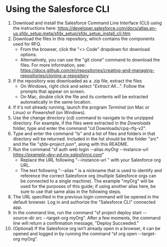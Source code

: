 # Using the Salesforce CLI

1. Download and install the Salesforce Command Line Interface (CLI) using the instructions here: https://developer.salesforce.com/docs/atlas.en-us.sfdx_setup.meta/sfdx_setup/sfdx_setup_install_cli.htm
2. Download the files in this repository, which contains the components used for RFQ.
   - From the browser, click the "<> Code" dropdown for download options.
   - Alternatively, you can use the "git clone" command to download the files. For more information, see: https://docs.github.com/en/repositories/creating-and-managing-repositories/cloning-a-repository
3. If the repository was downloaded as a .zip file, extract the files
   - On Windows, right click and select "*Extract All...*". Follow the prompts that appear on screen.
   - On Mac, double click the file and its contents will be extracted automatically in the same location.
4. If it's not already running, launch the program *Terminal* (on Mac or Linux) or *Powershell* (on Windows).
5. Use the change directory (cd) command to navigate to the unzipped directory. For example, if the files were extracted in the *Downloads* folder, type and enter the command "cd Downloads/cpq-rfq-v2".
6. Type and enter the command "ls" and a list of files and folders in that directory will be returned. Included in the list should be the folder "*src*" and the file "*sfdx-project.json*", along with this README.
7. Run the command "sf auth web login --alias *myOrg* --instance-url *https://example-dev-ed.my.salesforce.com*"
   - Replace the URL following "--instance-url " with your Salesforce org URL.
   - The text following "--alias " is a nickname that is used to identify and reference the correct Salesforce org (multiple Salesforce orgs can be connected to a single machine). The example "myOrg" will be used for the purposes of this guide; if using another alias here, be sure to use that same alias in the following steps.
8. The URL specified in the previous login command will be opened in the default browser. Log in and authorize the "Salesforce CLI" connected app.
9. In the command line, run the command "sf project deploy start --source-dir src --target-org myOrg". After a few moments, the command line will return a confirmation message, "Deploy Succeeded."
10. (Optional) If the Salesforce org isn’t already open in a browser, it can be opened and logged in by running the command “sf org open --target-org myOrg”.